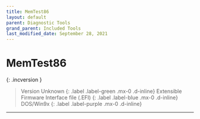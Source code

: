 ```yaml
---
title: MemTest86
layout: default
parent: Diagnostic Tools
grand_parent: Included Tools
last_modified_date: September 28, 2021
---
```


# MemTest86

{: .incversion }
> Version Unknown
> {: .label .label-green .mx-0 .d-inline}
> Extensible Firmware Interface file (.EFI)
> {: .label .label-blue .mx-0 .d-inline}
> DOS/Win9x
> {: .label .label-purple .mx-0 .d-inline}

---

